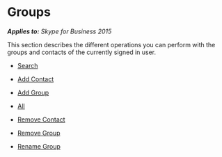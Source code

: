 
# Groups



 _**Applies to:** Skype for Business 2015_

This section describes the different operations you can perform with the groups and contacts of the currently signed in user.


- [Search](PTContactsSearch.md)

- [Add Contact](PTGroupsAddContact.md)

- [Add Group](PTGroupsAddGroup.md)

- [All](PTGroupsAll.md)

- [Remove Contact](PTGroupsRemoveContact.md)

- [Remove Group](PTGroupsRemoveGroup.md)

- [Rename Group](PTGroupsRenameGroup.md)


